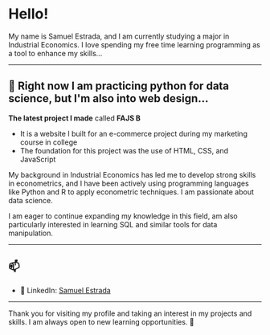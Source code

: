 
# Hello!
<p>My name is Samuel Estrada, and I am currently studying a major in Industrial Economics. 
I love spending my free time learning programming as a tool to enhance my skills... </p>

<hr>

## 🔧 Right now I am practicing python for data science, but I'm also into web design...

**The latest project I made** called <strong>FAJS B</strong> 
  <ul>
    <li> It is a website I built for an e-commerce project during my marketing course in college </li>
    <li> The foundation for this project was the use of HTML, CSS, and JavaScript</li>
  </ul>
  
<p>
My background in Industrial Economics has led me to develop strong skills in econometrics, and I have been actively using programming languages like Python and R to apply econometric techniques. I am passionate about data science. 
</p>
<p>
I am eager to continue expanding my knowledge in this field, am also particularly interested in learning SQL and similar tools for data manipulation.
</p>
<hr>

## 📫 
<ul>
  <li>💼 LinkedIn: <a href="https://www.linkedin.com/in/samuel-estrada-1a2401274">Samuel Estrada</a></li>
</ul>

<hr>

Thank you for visiting my profile and taking an interest in my projects and skills. I am always open to new learning opportunities. 🙌
